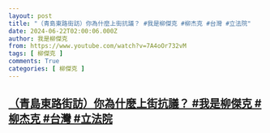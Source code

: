 ```yaml
---
layout: post
title: "（青島東路街訪）你為什麼上街抗議？ #我是柳傑克 #柳杰克 #台灣 #立法院"
date: 2024-06-22T02:00:06.000Z
author: 我是柳傑克
from: https://www.youtube.com/watch?v=7A4oOr732vM
tags: [ 柳傑克 ]
comments: True
categories: [ 柳傑克 ]
---
```

<!--1719021606000-->
[（青島東路街訪）你為什麼上街抗議？ #我是柳傑克 #柳杰克 #台灣 #立法院](https://www.youtube.com/watch?v=7A4oOr732vM)
------

<div>

</div>
